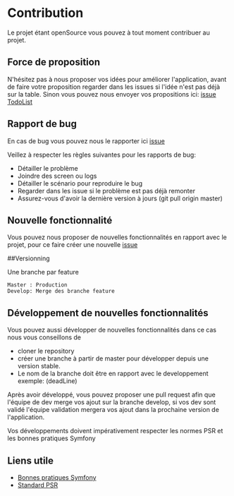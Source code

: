 # Contribution
Le projet étant openSource vous pouvez à tout moment contribuer au projet. 

## Force de proposition
N'hésitez pas à nous proposer vos idées pour améliorer l'application, avant de faire votre proposition regarder dans les issues si l'idée n'est pas déjà sur la table. 
Sinon vous pouvez nous envoyer vos propositions ici: [issue TodoList](https://github.com/dinasty-serv/TodoList/issues)
## Rapport de bug

En cas de bug vous pouvez nous le rapporter ici [issue](https://github.com/dinasty-serv/TodoList/issues) 

Veillez à respecter les règles suivantes pour les rapports de bug: 
* Détailler le problème
* Joindre des screen ou logs
* Détailler le scénario pour reproduire le bug
* Regarder dans les issue si le problème est pas déjà remonter
* Assurez-vous d'avoir la dernière version à jours (git pull origin master)

## Nouvelle fonctionnalité
Vous pouvez nous proposer de nouvelles fonctionnalités en rapport avec le projet, pour ce faire créer une nouvelle [issue](https://github.com/dinasty-serv/TodoList/issues)


##Versionning

Une branche par feature

    Master : Production
    Develop: Merge des branche feature
    
## Développement de nouvelles fonctionnalités 
Vous pouvez aussi développer de nouvelles fonctionnalités dans ce cas nous vous conseillons de
* cloner le repository
* créer une branche à partir de master pour développer depuis une version stable. 
* Le nom de la branche doit être en rapport avec le developpement exemple: (deadLine)

Après avoir développé,  vous pouvez proposer une pull request afin que l'équipe de dev merge vos ajout sur la branche develop, si vos dev sont validé l'équipe validation mergera vos ajout dans la prochaine version de l'application.

Vos développements doivent impérativement respecter les normes PSR et les bonnes pratiques Symfony

## Liens utile
* [Bonnes pratiques Symfony](https://symfony.com/doc/current/best_practices.html)
* [Standard PSR](https://www.php-fig.org/psr/)